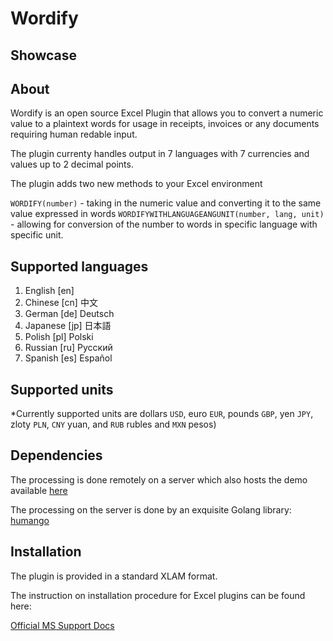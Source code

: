 # Wordify

## Showcase



## About
Wordify is an open source Excel Plugin that allows you to convert a numeric value to
a plaintext words for usage in receipts, invoices or any documents requiring human redable input.

The plugin currenty handles output in 7 languages with 7 currencies and values up to 2 decimal points.

The plugin adds two new methods to your Excel environment

`WORDIFY(number)` - taking in the numeric value and converting it to the same value expressed in words
`WORDIFYWITHLANGUAGEANGUNIT(number, lang, unit)` - allowing for conversion of the number to words in specific language with specific unit.

## Supported languages
1. English [en]
2. Chinese [cn] 中文
3. German [de] Deutsch
4. Japanese [jp] 日本語
5. Polish [pl] Polski
6. Russian [ru] Русский
7. Spanish [es] Español
 
## Supported units

\*Currently supported units are dollars `USD`, euro `EUR`, pounds `GBP`, yen `JPY`, zloty `PLN`, `CNY` yuan, and `RUB` rubles and `MXN` pesos)

## Dependencies

The processing is done remotely on a server which also hosts the demo available [here](num2wordz.herokuapp.com)

The processing on the server is done by an exquisite Golang library:
[humango](https://github.com/TarasJan/humango)


## Installation

The plugin is provided in a standard XLAM format. 

The instruction on installation procedure for Excel plugins can be found here:

[Official MS Support Docs](https://support.microsoft.com/en-us/office/add-or-remove-add-ins-in-excel-0af570c4-5cf3-4fa9-9b88-403625a0b460)
